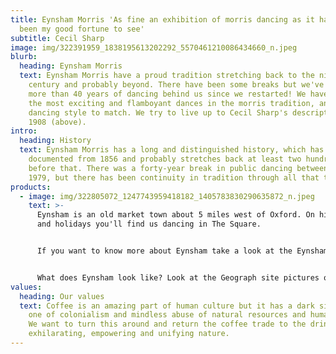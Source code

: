 ```yaml
---
title: Eynsham Morris 'As fine an exhibition of morris dancing as it has ever
  been my good fortune to see'
subtitle: Cecil Sharp
image: img/322391959_1838195613202292_5570461210086434660_n.jpeg
blurb:
  heading: Eynsham Morris
  text: Eynsham Morris have a proud tradition stretching back to the nineteenth
    century and probably beyond. There have been some breaks but we've now put
    more than 40 years of dancing behind us since we restarted! We have some of
    the most exciting and flamboyant dances in the morris tradition, and a
    dancing style to match. We try to live up to Cecil Sharp's description from
    1908 (above).
intro:
  heading: History
  text: Eynsham Morris has a long and distinguished history, which has been
    documented from 1856 and probably stretches back at least two hundred years
    before that. There was a forty-year break in public dancing between 1939 and
    1979, but there has been continuity in tradition through all that time.
products:
  - image: img/322805072_1247743959418182_1405783830290635872_n.jpeg
    text: >-
      Eynsham is an old market town about 5 miles west of Oxford. On high days
      and holidays you'll find us dancing in The Square.


      If you want to know more about Eynsham take a look at the Eynsham Online website where you'll find a wealth of information.


      What does Eynsham look like? Look at the Geograph site pictures of Eynsham
values:
  heading: Our values
  text: Coffee is an amazing part of human culture but it has a dark side too –
    one of colonialism and mindless abuse of natural resources and human lives.
    We want to turn this around and return the coffee trade to the drink’s
    exhilarating, empowering and unifying nature.
---
```

